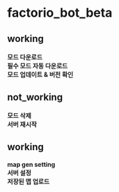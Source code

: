 # factorio_bot_beta


<h2>working </br>
<h4>모드 다운로드 </br>필수 모드 자동 다운로드 </br>모드 업데이트 & 버전 확인 

<h2> not_working </br>
<h4> 모드 삭제 </br>서버 재시작 </br>

<h2> working </br>
<h4> map gen setting </br> 서버 설정 </br> 저장된 맵 업로드

